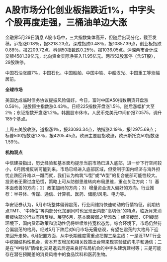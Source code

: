 # A股市场分化创业板指跌近1%，中字头个股再度走强，三桶油单边大涨

金融界5月29日消息
A股市场中，三大指数集体高开，但随后出现分化，截至发稿，沪指涨0.18％，报3218.23点，深成指跌0.48％，报10857.39点，创业板指跌0.88％，报2209.72点，科创50指数跌0.25％，报1036.05点。沪深两市合计成交额4581.39亿元，北向资金实际净买入11.95亿元。两市52股涨停（含ST股），29股跌停。

中国石油涨超7%，中国石化、中国船舶、中国中铁、中船汉光、中国重工等涨幅居前。

**全球市场**

美国达成临时债务协议提振风险偏好。今日，富时中国A50指数期货开盘涨0.56％。港股恒生指数涨0.43％。日经225指数开盘涨1.5％，随后涨幅扩大至2％；东证指数开盘涨1.2％。韩国股市休市。人民币兑美元中间价报7.0575，调升185个基点。

上周五美股收涨，道指涨1％，报33093.34点，纳指涨2.19％，报12975.69点；标普500指数涨1.3％，报4205.45点。欧洲主要股指收涨，欧洲斯托克50指数涨1.59％。

**机构观点**

中信建投指出，历史经验和基本面均提示当前市场已进入底部，进一步下行空间较小，6月困境反转可能到来。市场已经进入底部区域，但受制于国内经济与海外担忧止跌回升难以一蹴而就，我们认为构筑“U型”或“W型”的复合底部可能性较大。投资者无需过度恐慌，策略上可从防御思维转向布局思维，重点关注方向：1）基本面改善的方向；2）政策加码的方向；3）增量资金流入偏好的方向。行业推荐：半导体、传媒、通信、计算机、医药、储能/风电、电力等。

华安证券认为，5月市场整体偏弱震荡，行业间维持快速轮动的行情特征，前期热点TMT、“中特估”等内部分化加剧同时也呈现出内部“高切低”的特点，临近月末消费板块部分行业有所反弹。展望6月，基本面疲弱之势难改；经济疲弱、CPI疲弱环境下，国内货币政策和流动性仍将继续维持宽松态势。综合环境下，市场仍然符合偏震荡的格局，经过5月下跌后对6月市场无需悲观，有望在震荡的大格局下迎来回升走势。6月配置方面，从中长期维度需重点把握三条主线：一是泛TMT行业中挖掘结构性机会，资本开支增加和相关政策出台带来现实验证的电子和通信；二是在“中特估”情绪化交易退去后迎来良好布局机会的中字头建筑建材等；三是可能存在潜在预期差的消费风格中的食品饮料和医药生物。

